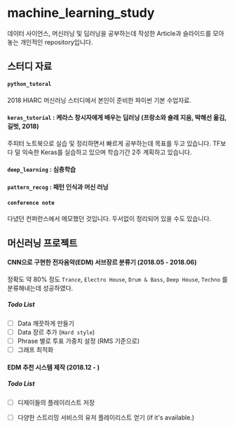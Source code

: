 # machine_learning_study

데이터 사이언스, 머신러닝 및 딥러닝을 공부하는데 작성한 Article과 슬라이드를 모아놓는 개인적인 repository입니다.


## 스터디 자료

#### `python_tutoral`
2018 HIARC 머신러닝 스터디에서 본인이 준비한 파이썬 기본 수업자료.

#### `keras_tutorial` : 케라스 창시자에게 배우는 딥러닝 (프랑소와 숄레 지음, 박해선 옮김, 길벗, 2018)
주피터 노트북으로 실습 및 정리하면서 빠르게 공부하는데 목표를 두고 있습니다. TF보다 덜 익숙한 Keras를 실습하고 있으며 학습기간 2주 계획하고 있습니다.

#### `deep_learning` : 심층학습

#### `pattern_recog` : 패턴 인식과 머신 러닝


#### `conference note`
다녔던 컨퍼런스에서 메모했던 것입니다. 두서없이 정리되어 있을 수도 있습니다.

## 머신러닝 프로젝트
#### CNN으로 구현한 전자음악(EDM) 서브장르 분류기 (2018.05 - 2018.06)
정확도 약 80% 정도 `Trance`, `Electro House`, `Drum & Bass`, `Deep House`, `Techno` 를 분류해내는데 성공하였다. 
##### Todo List
- [ ] Data 깨끗하게 만들기
- [ ] Data 장르 추가 (`Hard style`)
- [ ] Phrase 별로 투표 가중치 설정 (RMS 기준으로)
- [ ] 그래프 최적화

#### EDM 추천 시스템 제작 (2018.12 - )
##### Todo List
- [ ] 디제이들의 플레이리스트 저장
- [ ] 다양한 스트리밍 서비스의 유저 플레이리스트 얻기 (if it's available.)

